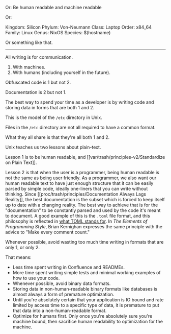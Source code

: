 Or: Be human readable and machine readable

Or:

Kingdom: Silicon
Phylum: Von-Neumann
Class: Laptop
Order: x84_64
Family: Linux
Genus: NixOS
Species: $(hostname)

Or something like that.

---

All writing is for communication.

1. With machines.
2. With humans (including yourself in the future).

Obfuscated code is 1 but not 2.

Documentation is 2 but not 1.

The best way to spend your time as a developer is by writing code and storing data in forms that are both 1 and 2.

This is the model of the `/etc` directory in Unix.

Files in the `/etc` directory are not all required to have a common format.

What they all share is that they're all both 1 and 2.

Unix teaches us two lessons about plain-text.

Lesson 1 is to be human readable, and [[var/trash/principles-v2/Standardize on Plain Text]].

Lesson 2 is that when the user is a programmer, being human readable is not the same as being user friendly. As a programmer, we also want our human readable text to have just enough structure that it can be easily parsed by simple code, ideally one-liners that you can write without thinking. Since [[proc/trash/principles/Documentation Always Lags Reality]], the best documentation is the subset which is forced to keep itself up to date with a changing reality. The best way to achieve that is for the "documentation" to be constantly parsed and used by the code it's meant to document. A good example of this is the `.toml` file format, and this philosophy is reflected in [what TOML stands for](https://toml.io/en). In *The Elements of Programming Style*, Brian Kernighan expresses the same principle with the advice to "Make every comment count."

Whenever possible, avoid wasting too much time writing in formats that are only 1, or only 2.

That means:
- Less time spent writing in Confluence and READMEs.
- More time spent writing simple tests and minimal working examples of how to use your code.
- Whenever possible, avoid binary data formats.
- Storing data in non-human-readable binary formats like databases is almost always a form of premature optimization.
- Until you're absolutely certain that your application is IO bound and rate limited by access time to a specific type of data, it is premature to put that data into a non-human-readable format.
- Optimize for humans first. Only once you're absolutely sure you're machine bound, then sacrifice human readability to optimization for the machine.